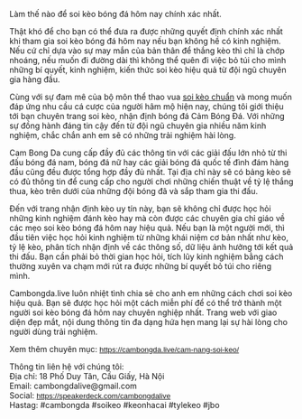 <p>Làm thế nào để soi kèo bóng đá hôm nay chính xác nhất.</p>

<p>Thật khó để cho bạn có thể đưa ra được những quyết định chính xác nhất khi tham gia soi kèo bóng đá hôm nay nếu bạn không hề có kinh nghiệm. Nếu cứ chỉ dựa vào sự may mắn của bản thân để thắng kèo thì chỉ là chớp nhoáng, nếu muốn đi đường dài thì không thể quên đi việc bỏ túi cho mình những bí quyết, kinh nghiệm, kiến thức soi kèo hiệu quả từ đội ngũ chuyên gia hàng đầu.&nbsp;</p>

<p>Cùng với sự đam mê của bộ môn thể thao vua <a href="https://cambongda.live/">soi kèo chuẩn</a> và mong muốn đáp ứng nhu cầu cá cược của người hâm mộ hiện nay, chúng tôi giới thiệu tới bạn chuyên trang soi kèo, nhận định bóng đá Cảm Bóng Đá. Với những sự đồng hành đáng tin cậy đến từ đội ngũ chuyên gia nhiều năm kinh nghiệm, chắc chắn anh em sẽ có những trải nghiệm hài lòng.&nbsp;</p>

<p>Cam Bong Da cung cấp đầy đủ các thông tin với các giải đấu lớn nhỏ từ thi đấu bóng đá nam, bóng đá nữ hay các giải bóng đá quốc tế đình đám hàng đầu cũng đều được tổng hợp đầy đủ nhất. Tại địa chỉ này sẽ có bảng kèo sẽ có đủ thông tin để cung cấp cho người chơi những chiến thuật về tỷ lệ thắng thua, kèo trên dưới của những đội bóng đã và sắp tham gia thi đấu.&nbsp;&nbsp;</p>

<p>Đến với trang nhận định kèo uy tín này, bạn sẽ không chỉ được học hỏi những kinh nghiệm đánh kèo hay mà còn được các chuyên gia chỉ giáo về các mẹo soi kèo bóng đá hôm nay hiệu quả. Nếu bạn là một người mới, thì đầu tiên việc học hỏi kinh nghiệm từ những khái niệm cơ bản nhất như kèo, tỷ lệ kèo, phân tích nhận định về các thông số, dữ liệu ảnh hưởng tới kết quả thi đấu. Bạn cần phải bỏ thời gian học hỏi, tích lũy kinh nghiệm bằng cách thường xuyên va chạm mới rút ra được những bí quyết bỏ túi cho riêng mình.</p>

<p>Cambongda.live luôn nhiệt tình chia sẻ cho anh em những cách chơi soi kèo hiệu quả. Bạn sẽ được học hỏi một cách miễn phí để có thể trở thành một người soi kèo bóng đá hôm nay chuyên nghiệp nhất. Trang web với giao diện đẹp mắt, nội dung thông tin đa dạng hứa hẹn mang lại sự hài lòng cho người dùng trải nghiệm.</p>

<p>Xem thêm chuyên mục:&nbsp;<span style="color:rgb(17, 85, 204); font-family:arial; font-size:10pt"><a class="in-cell-link" href="https://cambongda.live/cam-nang-soi-keo/" target="_blank">https://cambongda.live/cam-nang-soi-keo/</a></span></p>

<p>Thông tin liên hệ với chúng tôi:<br />
Địa chỉ: 18 Phố Duy Tân, Cầu Giấy, Hà Nội<br />
Email: cambongdalive@gmail.com<br />
Social:&nbsp;<span style="color:rgb(17, 85, 204); font-family:arial; font-size:10pt"><a class="in-cell-link" href="https://speakerdeck.com/cambongdalive" target="_blank">https://speakerdeck.com/cambongdalive</a></span><br />
Hastag: #cambongda #soikeo #keonhacai #tylekeo #jbo</p>
